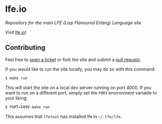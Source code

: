 # lfe.io

*Repository for the main LFE (Lisp Flavoured Erlang) Language site*

Visit <a href="http://lfe.io/">lfe.io</a>!

## Contributing

Feel free to <a href="https://github.com/lfe/lfe.github.io/issues/new">open a ticket</a>
or fork the site and submit a
<a href="https://github.com/lfe/lfe.github.io/pulls">pull request</a>.

If you would like to run the site locally, you may do so with this command:

```bash
$ make run
```

This will start the site on a local dev server running on port 4000. If you
want to run on a different port, simply set the ``PORT`` environment variable
to your liking:

```bash
$ PORT=5099 make run
```

This assumes that ``lfetool`` has installed lfe in ``~/.lfe/lfe``.
